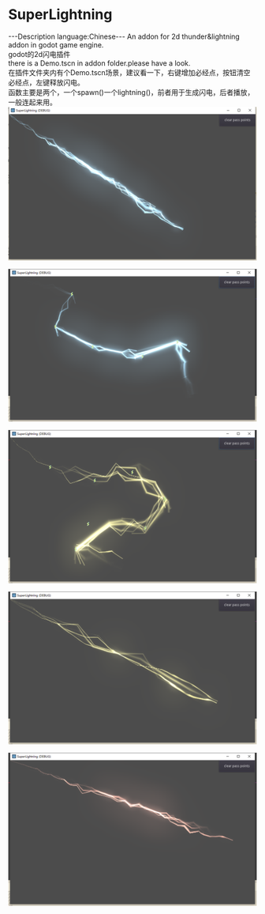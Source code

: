 # SuperLightning
 ---Description language:Chinese---
 An addon for 2d thunder&lightning addon in godot game engine.  
 godot的2d闪电插件  
 there is a Demo.tscn in addon folder.please have a look.  
 在插件文件夹内有个Demo.tscn场景，建议看一下，右键增加必经点，按钮清空必经点，左键释放闪电。  
 函数主要是两个，一个spawn()一个lightning()，前者用于生成闪电，后者播放，一般连起来用。  
![闪电1](https://github.com/DeanNevan/Godot-2D-Super-Lightning/blob/main/addons/DrunkBull.SuperLightning/assets/demo/1.png)  

![闪电2](https://github.com/DeanNevan/Godot-2D-Super-Lightning/blob/main/addons/DrunkBull.SuperLightning/assets/demo/2.png)  

![闪电3](https://github.com/DeanNevan/Godot-2D-Super-Lightning/blob/main/addons/DrunkBull.SuperLightning/assets/demo/3.png)  

![闪电4](https://github.com/DeanNevan/Godot-2D-Super-Lightning/blob/main/addons/DrunkBull.SuperLightning/assets/demo/4.png)  

![闪电5](https://github.com/DeanNevan/Godot-2D-Super-Lightning/blob/main/addons/DrunkBull.SuperLightning/assets/demo/5.png)  

